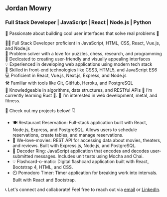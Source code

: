 ## Jordan Mowry
### Full Stack Developer | JavaScript | React | Node.js | Python

🌟 Passionate about building cool user interfaces that solve real problems 🚀

👨‍💻 Full Stack Developer proficient in JavaScript, HTML, CSS, React, Vue.js, and Node.js  
🧩 Problem solver with a love for puzzles, chess, research, and programming  
🎨 Dedicated to creating user-friendly and visually appealing interfaces  
💡 Experienced in developing web applications using modern tech stack  
🔧 Skilled in front-end technologies like CSS3, HTML5, and JavaScript ES6  
💻 Proficient in React, Vue.js, Next.js, Express, and Node.js  
🛠️ Familiar with tools like Git, GitHub, Heroku, and PostgreSQL  
🧠 Knowledgeable in algorithms, data structures, and RESTful APIs 
🌱 I’m currently learning Rust 🦀.
👀 I’m interested in web development, metal, and fitness.

🚀 Check out my projects below! 👇

- 🍽️ Restaurant Reservation: Full-stack application built with React, Node.js, Express, and PostgreSQL. Allows users to schedule reservations, create tables, and manage reservations.
- 🎥 We-love-movies: REST API for accessing data about movies, theaters, and reviews. Built with Express.js, Node.js, and PostgreSQL.
- 🔑 Decoder Ring: JavaScript application that encodes and decodes user-submitted messages. Includes unit tests using Mocha and Chai.
- 💡 Flashcard-o-matic: Digital flashcard application built with React, Bootstrap 4, HTML, and CSS.
- ⏲️ Pomodoro Timer: Timer application for breaking work into intervals. Built with React and Bootstrap.

📞 Let's connect and collaborate! Feel free to reach out via [email](mailto:jordan.mowry@gmail.com) or [LinkedIn](https://www.linkedin.com/in/jordan-mowry).
